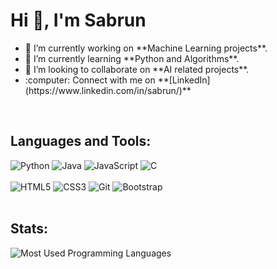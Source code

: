 <h1 align="left">Hi 👋, I'm Sabrun</h1>

<ul>
  <li>🔭 I’m currently working on **Machine Learning projects**.</li>
  <li>🌱 I’m currently learning **Python and Algorithms**.  </li> 
  <li>👯 I’m looking to collaborate on **AI related projects**.</li>
  <li>:computer: Connect with me on **[LinkedIn](https://www.linkedin.com/in/sabrun/)**</li>
</ul>


<br/>

<h2 align="left">Languages and Tools:</h2>
<div>
  <img  alt="Python" src ="https://img.shields.io/badge/Python-14354C?style=for-the-badge&logo=python&logoColor=white"/>
  <img  alt="Java" src ="https://img.shields.io/badge/Java-ED8B00?style=for-the-badge&logo=openjdk&logoColor=white"/>
  <img  alt="JavaScript" src="https://img.shields.io/badge/JavaScript-%23323330.svg?style=for-the-badge&logo=javascript&logoColor=white"/>
  <img alt="C" src="https://img.shields.io/badge/C-00599C?style=for-the-badge&logo=c&logoColor=white"/>
</div>

<br/>

<div>
  <img  alt="HTML5" src="https://img.shields.io/badge/html5-%23E34F26.svg?style=for-the-badge&logo=html5&logoColor=white"/>
  <img  alt="CSS3" src="https://img.shields.io/badge/css3-%231572B6.svg?style=for-the-badge&logo=css3&logoColor=white"/>
  <img  alt="Git" src="https://img.shields.io/badge/-Git-F05032?style=for-the-badge&logo=git&logoColor=white" atl="Git Logo" />
  <img  alt="Bootstrap" src ="https://img.shields.io/badge/Bootstrap-563D7C?style=for-the-badge&logo=bootstrap&logoColor=white" alt="Bootstrap Logo" />
</div>

<br/>

<h2 align="left">Stats:</h2>
<img src="https://github-readme-stats.vercel.app/api/top-langs?username=SabrunTheDev&theme=tokyonight&show_icons=true&locale=en&layout=compact" alt="Most Used Programming Languages" />
<!--
**SabrunTheDev/SabrunTheDev** is a ✨ _special_ ✨ repository because its `README.md` (this file) appears on your GitHub profile.

Here are some ideas to get you started:

- 🔭 I’m currently working on ...
- 🌱 I’m currently learning ...
- 👯 I’m looking to collaborate on ...
- 🤔 I’m looking for help with ...
- 💬 Ask me about ...
- 📫 How to reach me: ...
- 😄 Pronouns: ...
- ⚡ Fun fact: ...
-->
